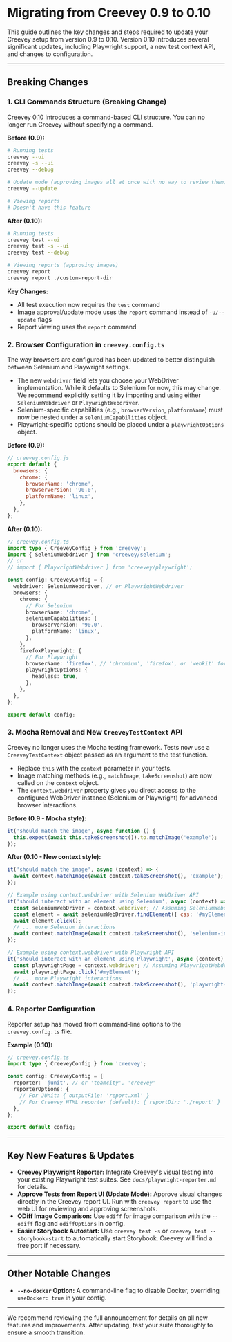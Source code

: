 # Migrating from Creevey 0.9 to 0.10

This guide outlines the key changes and steps required to update your Creevey setup from version 0.9 to 0.10. Version 0.10 introduces several significant updates, including Playwright support, a new test context API, and changes to configuration.

---

## Breaking Changes

### 1. CLI Commands Structure (Breaking Change)

Creevey 0.10 introduces a command-based CLI structure. You can no longer run Creevey without specifying a command.

**Before (0.9):**

```bash
# Running tests
creevey --ui
creevey -s --ui
creevey --debug

# Update mode (approving images all at once with no way to review them)
creevey --update

# Viewing reports
# Doesn't have this feature
```

**After (0.10):**

```bash
# Running tests
creevey test --ui
creevey test -s --ui
creevey test --debug

# Viewing reports (approving images)
creevey report
creevey report ./custom-report-dir
```

**Key Changes:**

- All test execution now requires the `test` command
- Image approval/update mode uses the `report` command instead of `-u/--update` flags
- Report viewing uses the `report` command

### 2. Browser Configuration in `creevey.config.ts`

The way browsers are configured has been updated to better distinguish between Selenium and Playwright settings.

- The new `webdriver` field lets you choose your WebDriver implementation. While it defaults to Selenium for now, this may change. We recommend explicitly setting it by importing and using either `SeleniumWebdriver` or `PlaywrightWebdriver`.
- Selenium-specific capabilities (e.g., `browserVersion`, `platformName`) must now be nested under a `seleniumCapabilities` object.
- Playwright-specific options should be placed under a `playwrightOptions` object.

**Before (0.9):**

```javascript
// creevey.config.js
export default {
  browsers: {
    chrome: {
      browserName: 'chrome',
      browserVersion: '90.0',
      platformName: 'linux',
    },
  },
};
```

**After (0.10):**

```typescript
// creevey.config.ts
import type { CreeveyConfig } from 'creevey';
import { SeleniumWebdriver } from 'creevey/selenium';
// or
// import { PlaywrightWebdriver } from 'creevey/playwright';

const config: CreeveyConfig = {
  webdriver: SeleniumWebdriver, // or PlaywrightWebdriver
  browsers: {
    chrome: {
      // For Selenium
      browserName: 'chrome',
      seleniumCapabilities: {
        browserVersion: '90.0',
        platformName: 'linux',
      },
    },
    firefoxPlaywright: {
      // For Playwright
      browserName: 'firefox', // 'chromium', 'firefox', or 'webkit' for Playwright
      playwrightOptions: {
        headless: true,
      },
    },
  },
};

export default config;
```

### 3. Mocha Removal and New `CreeveyTestContext` API

Creevey no longer uses the Mocha testing framework. Tests now use a `CreeveyTestContext` object passed as an argument to the test function.

- Replace `this` with the `context` parameter in your tests.
- Image matching methods (e.g., `matchImage`, `takeScreenshot`) are now called on the `context` object.
- The `context.webdriver` property gives you direct access to the configured WebDriver instance (Selenium or Playwright) for advanced browser interactions.

**Before (0.9 - Mocha style):**

```javascript
it('should match the image', async function () {
  this.expect(await this.takeScreenshot()).to.matchImage('example');
});
```

**After (0.10 - New context style):**

```javascript
it('should match the image', async (context) => {
  await context.matchImage(await context.takeScreenshot(), 'example');
});

// Example using context.webdriver with Selenium WebDriver API
it('should interact with an element using Selenium', async (context) => {
  const seleniumWebDriver = context.webdriver; // Assuming SeleniumWebdriver is configured
  const element = await seleniumWebDriver.findElement({ css: '#myElement' });
  await element.click();
  // ... more Selenium interactions
  await context.matchImage(await context.takeScreenshot(), 'selenium-interaction');
});

// Example using context.webdriver with Playwright API
it('should interact with an element using Playwright', async (context) => {
  const playwrightPage = context.webdriver; // Assuming PlaywrightWebdriver is configured
  await playwrightPage.click('#myElement');
  // ... more Playwright interactions
  await context.matchImage(await context.takeScreenshot(), 'playwright-interaction');
});
```

### 4. Reporter Configuration

Reporter setup has moved from command-line options to the `creevey.config.ts` file.

**Example (0.10):**

```typescript
// creevey.config.ts
import type { CreeveyConfig } from 'creevey';

const config: CreeveyConfig = {
  reporter: 'junit', // or 'teamcity', 'creevey'
  reporterOptions: {
    // For JUnit: { outputFile: 'report.xml' }
    // For Creevey HTML reporter (default): { reportDir: './report' }
  },
};

export default config;
```

---

## Key New Features & Updates

- **Creevey Playwright Reporter:** Integrate Creevey's visual testing into your existing Playwright test suites. See `docs/playwright-reporter.md` for details.
- **Approve Tests from Report UI (Update Mode):** Approve visual changes directly in the Creevey report UI. Run with `creevey report` to use the web UI for reviewing and approving screenshots.
- **ODiff Image Comparison:** Use `odiff` for image comparison with the `--odiff` flag and `odiffOptions` in config.
- **Easier Storybook Autostart:** Use `creevey test -s` or `creevey test --storybook-start` to automatically start Storybook. Creevey will find a free port if necessary.

---

## Other Notable Changes

- **`--no-docker` Option:** A command-line flag to disable Docker, overriding `useDocker: true` in your config.

---

We recommend reviewing the full announcement for details on all new features and improvements. After updating, test your suite thoroughly to ensure a smooth transition.
